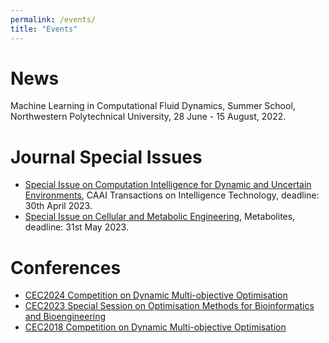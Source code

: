 ```yaml
---
permalink: /events/
title: "Events"
---
```


News
======
Machine Learning in Computational Fluid Dynamics, Summer School, Northwestern Polytechnical University, 28 June - 15 August, 2022.

Journal Special Issues
=====
- [Special Issue on Computation Intelligence for Dynamic and Uncertain Environments](https://ietresearch.onlinelibrary.wiley.com/pb-assets/assets/24682322/Special%20Issues/IET_CIT_CFP_CIDUE-1668524083830.pdf), CAAI Transactions on Intelligence Technology, deadline: 30th April 2023.
- [Special Issue on Cellular and Metabolic Engineering](https://www.mdpi.com/journal/metabolites/special_issues/Cell_Metab_Eng), Metabolites, deadline: 31st May 2023.

Conferences
======
- [CEC2024 Competition on Dynamic Multi-objective Optimisation](/homepage/events/CEC2024-DMO/index.html)
- [CEC2023 Special Session on Optimisation Methods for Bioinformatics and Bioengineering](/homepage/events/CEC2023-OMBB/index.html)
- [CEC2018 Competition on Dynamic Multi-objective Optimisation](http://homepages.cs.ncl.ac.uk/shouyong.jiang/cec2018/cec2018.html)
